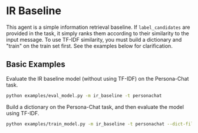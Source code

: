 # IR Baseline

This agent is a simple information retrieval baseline.
If `label_candidates` are provided in the task, it simply ranks them according to their similarity to the input message. To use TF-IDF similarity, you must build a dictionary and "train" on the train set first. See the examples below for clarification.


## Basic Examples

Evaluate the IR baseline model (without using TF-IDF) on the Persona-Chat task.
```bash
python examples/eval_model.py -m ir_baseline -t personachat
```

Build a dictionary on the Persona-Chat task, and then evaluate the model using TF-IDF.
```bash
python examples/train_model.py -m ir_baseline -t personachat --dict-file /runs/personachat.dict -ttim 5
```
